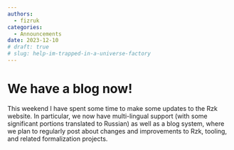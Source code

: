 ```yaml
---
authors:
  - fizruk
categories:
  - Announcements
date: 2023-12-10
# draft: true
# slug: help-im-trapped-in-a-universe-factory
---
```


# We have a blog now!

This weekend I have spent some time to make some updates to the Rzk website.
In particular, we now have multi-lingual support (with some significant portions translated to Russian)
as well as a blog system, where we plan to regularly post about changes and improvements
to Rzk, tooling, and related formalization projects.
